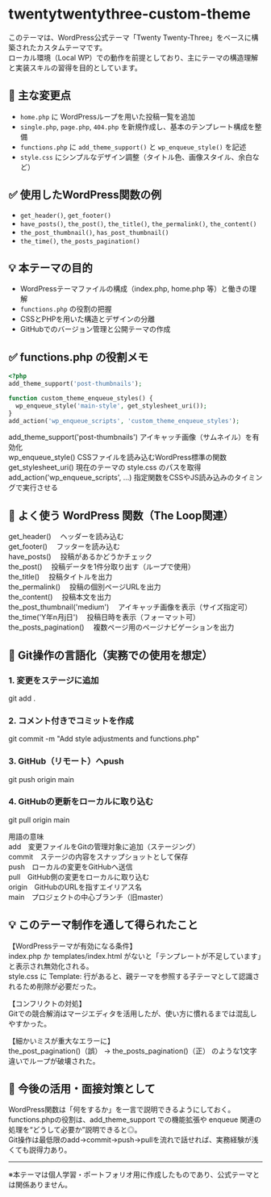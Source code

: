 # twentytwentythree-custom-theme

このテーマは、WordPress公式テーマ「Twenty Twenty-Three」をベースに構築されたカスタムテーマです。  
ローカル環境（Local WP）での動作を前提としており、主にテーマの構造理解と実装スキルの習得を目的としています。

## 📌 主な変更点

- `home.php` に WordPressループを用いた投稿一覧を追加
- `single.php`, `page.php`, `404.php` を新規作成し、基本のテンプレート構成を整備
- `functions.php` に `add_theme_support()` と `wp_enqueue_style()` を記述
- `style.css` にシンプルなデザイン調整（タイトル色、画像スタイル、余白など）

## ✅ 使用したWordPress関数の例

- `get_header()`, `get_footer()`
- `have_posts()`, `the_post()`, `the_title()`, `the_permalink()`, `the_content()`
- `the_post_thumbnail()`, `has_post_thumbnail()`
- `the_time()`, `the_posts_pagination()`

## 💡 本テーマの目的

- WordPressテーマファイルの構成（index.php, home.php 等）と働きの理解
- `functions.php` の役割の把握
- CSSとPHPを用いた構造とデザインの分離
- GitHubでのバージョン管理と公開テーマの作成

## ✅ functions.php の役割メモ

```php
<?php
add_theme_support('post-thumbnails');

function custom_theme_enqueue_styles() {
  wp_enqueue_style('main-style', get_stylesheet_uri());
}
add_action('wp_enqueue_scripts', 'custom_theme_enqueue_styles');
```

add_theme_support('post-thumbnails') アイキャッチ画像（サムネイル）を有効化  
wp_enqueue_style() CSSファイルを読み込むWordPress標準の関数  
get_stylesheet_uri() 現在のテーマの style.css のパスを取得  
add_action('wp_enqueue_scripts', ...) 指定関数をCSSやJS読み込みのタイミングで実行させる  

## 📌 よく使う WordPress 関数（The Loop関連）

get_header() 　ヘッダーを読み込む  
get_footer() 　フッターを読み込む  
have_posts()　 投稿があるかどうかチェック  
the_post() 　投稿データを1件分取り出す（ループで使用）  
the_title()　 投稿タイトルを出力  
the_permalink() 　投稿の個別ページURLを出力  
the_content() 　投稿本文を出力  
the_post_thumbnail('medium') 　アイキャッチ画像を表示（サイズ指定可）  
the_time('Y年n月j日') 　投稿日時を表示（フォーマット可）  
the_posts_pagination() 　複数ページ用のページナビゲーションを出力  

## 🧠 Git操作の言語化（実務での使用を想定）

### 1. 変更をステージに追加
git add .  

### 2. コメント付きでコミットを作成
git commit -m "Add style adjustments and functions.php"  

### 3. GitHub（リモート）へpush
git push origin main  

### 4. GitHubの更新をローカルに取り込む
git pull origin main  

用語の意味  
add　変更ファイルをGitの管理対象に追加（ステージング）  
commit　ステージの内容をスナップショットとして保存  
push　ローカルの変更をGitHubへ送信  
pull　GitHub側の変更をローカルに取り込む  
origin　GitHubのURLを指すエイリアス名  
main　プロジェクトの中心ブランチ（旧master）  

## 💡 このテーマ制作を通して得られたこと

【WordPressテーマが有効になる条件】  
index.php か templates/index.html がないと「テンプレートが不足しています」と表示され無効化される。  
style.css に Template: 行があると、親テーマを参照する子テーマとして認識されるため削除が必要だった。  

【コンフリクトの対処】  
Gitでの競合解消はマージエディタを活用したが、使い方に慣れるまでは混乱しやすかった。  

【細かいミスが重大なエラーに】  
the_post_pagination()（誤） → the_posts_pagination()（正） のような1文字違いでループが破壊された。  

## 📝 今後の活用・面接対策として

WordPress関数は「何をするか」を一言で説明できるようにしておく。  
functions.phpの役割は、add_theme_support での機能拡張や enqueue 関連の処理を“どうして必要か”説明できると◎。  
Git操作は最低限のadd→commit→push→pullを流れで話せれば、実務経験が浅くても説得力あり。  

---

※本テーマは個人学習・ポートフォリオ用に作成したものであり、公式テーマとは関係ありません。
